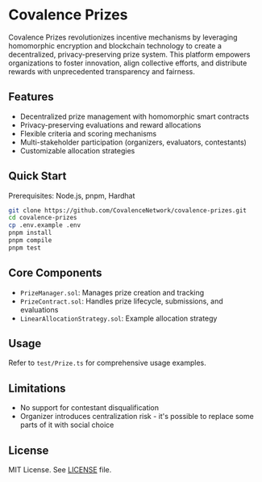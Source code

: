 # Covalence Prizes

Covalence Prizes revolutionizes incentive mechanisms by leveraging homomorphic encryption and blockchain technology to create a decentralized, privacy-preserving prize system. This platform empowers organizations to foster innovation, align collective efforts, and distribute rewards with unprecedented transparency and fairness.

## Features

- Decentralized prize management with homomorphic smart contracts
- Privacy-preserving evaluations and reward allocations
- Flexible criteria and scoring mechanisms
- Multi-stakeholder participation (organizers, evaluators, contestants)
- Customizable allocation strategies

## Quick Start

Prerequisites: Node.js, pnpm, Hardhat

```bash
git clone https://github.com/CovalenceNetwork/covalence-prizes.git
cd covalence-prizes
cp .env.example .env
pnpm install
pnpm compile
pnpm test
```

## Core Components

- `PrizeManager.sol`: Manages prize creation and tracking
- `PrizeContract.sol`: Handles prize lifecycle, submissions, and evaluations
- `LinearAllocationStrategy.sol`: Example allocation strategy

## Usage

Refer to `test/Prize.ts` for comprehensive usage examples.


## Limitations

- No support for contestant disqualification
- Organizer introduces centralization risk - it's possible to replace some parts of it with social choice

## License

MIT License. See [LICENSE](LICENSE) file.